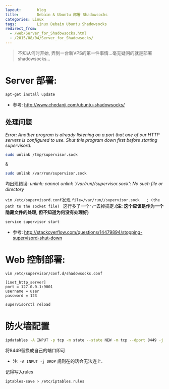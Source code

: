```yaml
---
layout: 	  blog
title:		  Debain & Ubuntu 部署 Shadowsocks
categories: Linux
tags: 		  Linux Debain Ubuntu Shadowsocks 
redirect_from:
  - /web/Server_for_Shadowsocks.html
  - /2015/08/04/Server_for_Shadowsocks/
---
```


> 不知从何时开始, 弄到一台新VPS的第一件事情...毫无疑问的就是部署shadowsocks...

# Server 部署:

```bash
apt-get install update
```

* 参考: http://www.chedanji.com/ubuntu-shadowsocks/

## 处理问题
_Error: Another program is already listening on a port that one of our HTTP servers is configured to use. Shut this program down first before starting supervisord._

```bash 
sudo unlink /tmp/supervisor.sock 
```
&

```bash
sudo unlink /var/run/supervisor.sock
```
均出现错误: 
_unlink: cannot unlink `/var/run//supervisor.sock': No such file or directory_

`vim /etc/supervisord.conf`发现
`file=/var/run//supervisor.sock   ; (the path to the socket file) `
这行多了一个`"/"`去掉搞定.**(注: 这个应该是作为一个隐藏文件的处理, 但不知道为何没有处理好)**

```bash
service supervisor start
```

* 参考: http://stackoverflow.com/questions/14479894/stopping-supervisord-shut-down 

<!-- more -->

# Web 控制部署:

`vim /etc/supervisor/conf.d/shadowsocks.conf`

```
[inet_http_server] 
port = 127.0.0.1:9001 
username = user 
password = 123
```

```bash
supervisorctl reload
```
# 防火墙配置

```bash
ipdatables -A INPUT -p tcp -m state --state NEW -m tcp --dport 8449 -j ACCEPT
```
将8449替换成自己的端口即可

* 注: `-A INPUT -j DROP` 规则在的话会无法连上.


记得写入rules

```bash
iptables-save > /etc/iptables.rules
```